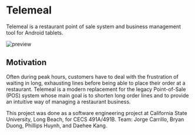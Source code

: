 # Telemeal
Telemeal is a restaurant point of sale system and business management tool for Android tablets.

![preview](https://media.giphy.com/media/lrDJEI1i0cTqtGReHY/giphy.gif)

## Motivation
Often during peak hours, customers have to deal with the frustration of waiting in long, exhausting lines before being able to place their order at a restaurant. Telemeal is a modern replacement for the legacy Point-of-Sale (POS) system whose main goal is to shorten long order lines and to provide an intuitive way of managing a restaurant business.

This project was done as a software engineering project at California State University, Long Beach, for CECS 491A/491B.
Team: Jorge Carrillo, Bryan Duong, Phillips Huynh, and Daehee Kang.
